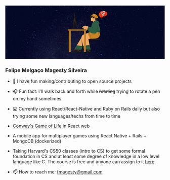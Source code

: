 <p align="center">
  <img src="https://github.com/fmagesty/fmagesty/blob/main/banner.png">
</p>

### Felipe Melgaço Magesty Silveira

<!--
## :rocket: [Portfolio](https://fmagesty.github.io/fmagesty/) :rocket:
-->

- 🌱 I have fun making/contributing to open source projects

- :headphones: Fun fact: I'll walk back and forth while ~~rotating~~ trying to rotate a pen on my hand sometimes

- :computer: Currently using React/React-Native and Ruby on Rails daily but also trying some new languages/techs from time to time
- [Conway's Game of Life](https://en.wikipedia.org/wiki/Conway%27s_Game_of_Life) in React web 
- A mobile app for multiplayer games using React Native + Rails + MongoDB (dockerized)
- Taking Harvard's CS50 classes (intro to CS) to get some formal foundation in CS and at least some degree of knowledge in a low level language like C. The course is free and anyone can assign to it [here](https://cs50.harvard.edu/x/2022/)

- 📫  How to reach me: fmagesty@gmail.com
